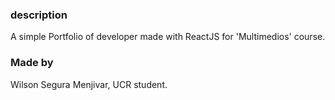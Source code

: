 ### description

A simple Portfolio of developer made with ReactJS for 'Multimedios' course.

### Made by

Wilson Segura Menjivar, UCR student.
